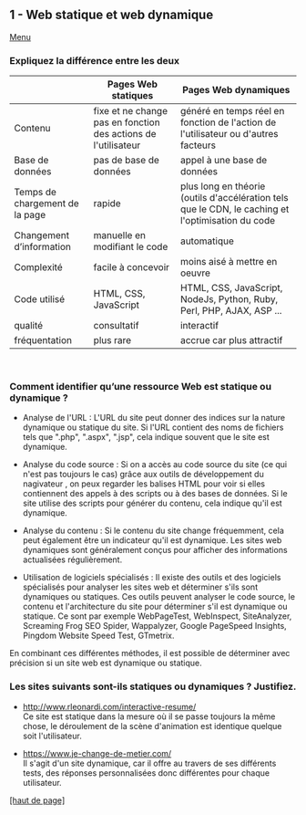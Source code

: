 ## 1 - Web statique et web dynamique
[Menu](menu.md)

### Expliquez la différence entre les deux

|                                | Pages Web statiques	                                           | Pages Web dynamiques                                                                              |
|--------------------------------|----------------------------------------------------------------|---------------------------------------------------------------------------------------------------|
| Contenu                        | fixe et ne change pas en fonction des actions de l'utilisateur | généré en temps réel en fonction de l'action de l'utilisateur ou d'autres facteurs                |
| Base de données	              | pas de base de données                                         | appel à une base de données                                                                       |
| Temps de chargement de la page | rapide                                                         | plus long en théorie (outils d'accélération tels que le CDN, le caching et l'optimisation du code |
| Changement d’information	      | manuelle en modifiant le code                                  | automatique                                                                                       |
| Complexité	                  | facile à concevoir                                             | moins aisé à mettre en oeuvre                                                                     |
| Code utilisé                   | HTML, CSS, JavaScript                                          | HTML, CSS, JavaScript, NodeJs, Python, Ruby, Perl, PHP, AJAX, ASP ...                             |
| qualité                        | consultatif                                                    | interactif                                                                                        | 
| fréquentation                  | plus rare                                                      | accrue car plus attractif                                                                         |
<br>

### Comment identifier qu’une ressource Web est statique ou dynamique ?

- Analyse de l'URL : L'URL du site peut donner des indices sur la nature dynamique ou statique du site. Si l'URL contient des noms de fichiers tels que ".php", ".aspx", ".jsp", cela indique souvent que le site est dynamique.

- Analyse du code source : Si on a accès au code source du site (ce qui n'est pas toujours le cas) grâce aux outils de développement du nagivateur , on peux regarder les balises HTML pour voir si elles contiennent des appels à des scripts ou à des bases de données. Si le site utilise des scripts pour générer du contenu, cela indique qu'il est dynamique.

- Analyse du contenu : Si le contenu du site change fréquemment, cela peut également être un indicateur qu'il est dynamique. Les sites web dynamiques sont généralement conçus pour afficher des informations actualisées régulièrement.

- Utilisation de logiciels spécialisés : Il existe des outils et des logiciels spécialisés pour analyser les sites web et déterminer s'ils sont dynamiques ou statiques. Ces outils peuvent analyser le code source, le contenu et l'architecture du site pour déterminer s'il est dynamique ou statique. Ce sont par exemple WebPageTest, WebInspect, SiteAnalyzer, Screaming Frog SEO Spider, Wappalyzer, Google PageSpeed Insights, Pingdom Website Speed Test, GTmetrix.

En combinant ces différentes méthodes, il est possible de déterminer avec précision si un site web est dynamique ou statique.
<br>

### Les sites suivants sont-ils statiques ou dynamiques ? Justifiez.

- http://www.rleonardi.com/interactive-resume/  
Ce site est statique dans la mesure où il se passe toujours la même chose, le déroulement de la scène d'animation est identique quelque soit l'utilisateur.  

- https://www.je-change-de-metier.com/  
Il s'agit d'un site dynamique, car il offre au travers de ses différents tests, des réponses personnalisées donc différentes pour chaque utilisateur.  


[[haut de page]](#1---web-statique-et-web-dynamique)
